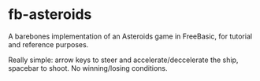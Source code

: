 # fb-asteroids
A barebones implementation of an Asteroids game in FreeBasic, for tutorial and reference purposes.

Really simple: arrow keys to steer and accelerate/deccelerate the ship, spacebar to shoot. No winning/losing conditions.
